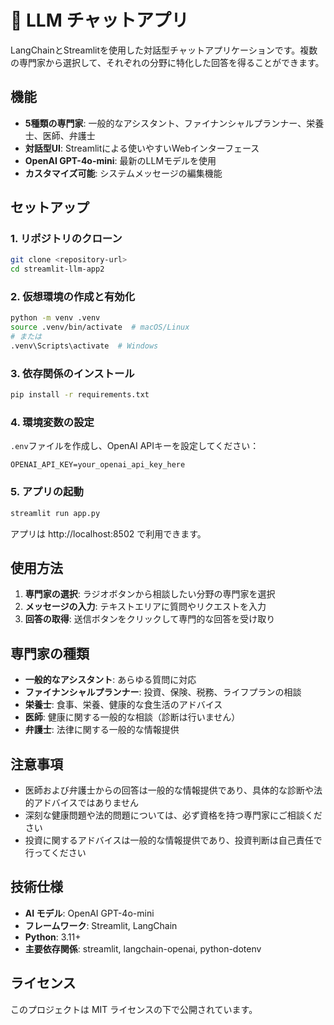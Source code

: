 # 🤖 LLM チャットアプリ

LangChainとStreamlitを使用した対話型チャットアプリケーションです。複数の専門家から選択して、それぞれの分野に特化した回答を得ることができます。

## 機能

- **5種類の専門家**: 一般的なアシスタント、ファイナンシャルプランナー、栄養士、医師、弁護士
- **対話型UI**: Streamlitによる使いやすいWebインターフェース
- **OpenAI GPT-4o-mini**: 最新のLLMモデルを使用
- **カスタマイズ可能**: システムメッセージの編集機能

## セットアップ

### 1. リポジトリのクローン

```bash
git clone <repository-url>
cd streamlit-llm-app2
```

### 2. 仮想環境の作成と有効化

```bash
python -m venv .venv
source .venv/bin/activate  # macOS/Linux
# または
.venv\Scripts\activate  # Windows
```

### 3. 依存関係のインストール

```bash
pip install -r requirements.txt
```

### 4. 環境変数の設定

`.env`ファイルを作成し、OpenAI APIキーを設定してください：

```
OPENAI_API_KEY=your_openai_api_key_here
```

### 5. アプリの起動

```bash
streamlit run app.py
```

アプリは http://localhost:8502 で利用できます。

## 使用方法

1. **専門家の選択**: ラジオボタンから相談したい分野の専門家を選択
2. **メッセージの入力**: テキストエリアに質問やリクエストを入力
3. **回答の取得**: 送信ボタンをクリックして専門的な回答を受け取り

## 専門家の種類

- **一般的なアシスタント**: あらゆる質問に対応
- **ファイナンシャルプランナー**: 投資、保険、税務、ライフプランの相談
- **栄養士**: 食事、栄養、健康的な食生活のアドバイス
- **医師**: 健康に関する一般的な相談（診断は行いません）
- **弁護士**: 法律に関する一般的な情報提供

## 注意事項

- 医師および弁護士からの回答は一般的な情報提供であり、具体的な診断や法的アドバイスではありません
- 深刻な健康問題や法的問題については、必ず資格を持つ専門家にご相談ください
- 投資に関するアドバイスは一般的な情報提供であり、投資判断は自己責任で行ってください

## 技術仕様

- **AI モデル**: OpenAI GPT-4o-mini
- **フレームワーク**: Streamlit, LangChain
- **Python**: 3.11+
- **主要依存関係**: streamlit, langchain-openai, python-dotenv

## ライセンス

このプロジェクトは MIT ライセンスの下で公開されています。